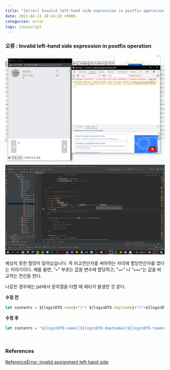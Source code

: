 ```yaml
---
title: "[Error] Invalid left-hand side expression in postfix operation "
date: 2021-02-21 18:24:28 +0900
categories: error
tags: javascript
---
```




### 오류 : Invalid left-hand side expression in postfix operation

<img src="../../img/error-chrome-invalid-left-handside-expression.png" alt="error-chrome-invalid-left-handside-expression.png" style="zoom: 67%;" />

<img src="../../img/error-jstl-intellij.png" alt="error-jstl-intellij.png" style="zoom:67%;" />



<br>

예상치 못한 할당이 일어났습니다. 즉 비교연산자를 써야하는 자리에 할당연산자를 썼다는 이야기이다. 예를 들면, "`=`" 부호는 값을 변수에 할당하고,  "`==`" 나 "`===`"는 값을 비교하는 연산을 한다. 

나같은 경우에는 jstl에서 문자열을 더할 때 에러가 발생한 것 같다.

**수정 전**

```javascript
let contents = ${loginDTO.name}+"("+ ${loginDTO.deptname}+"/"+${loginDTO.teamname}+")";
```

**수정 후**

```javascript
let contents = "${loginDTO.name}(${loginDTO.deptname}/${loginDTO.teamname})";
```



<br>

### References

[ReferenceError: invalid assignment left-hand side](https://developer.mozilla.org/ko/docs/Web/JavaScript/Reference/Errors/Invalid_assignment_left-hand_side)
